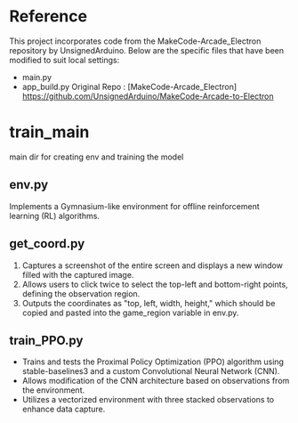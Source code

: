 # Reference
This project incorporates code from the MakeCode-Arcade_Electron repository by UnsignedArduino. Below are the specific files that have been modified to suit local settings:
- main.py
- app_build.py
Original Repo : [MakeCode-Arcade_Electron] https://github.com/UnsignedArduino/MakeCode-Arcade-to-Electron



# train_main
main dir for creating env and training the model
## env.py
Implements a Gymnasium-like environment for offline reinforcement learning (RL) algorithms.

## get_coord.py
1. Captures a screenshot of the entire screen and displays a new window filled with the captured image.
2. Allows users to click twice to select the top-left and bottom-right points, defining the observation region.
3. Outputs the coordinates as "top, left, width, height," which should be copied and pasted into the game_region variable in env.py.

## train_PPO.py
- Trains and tests the Proximal Policy Optimization (PPO) algorithm using stable-baselines3 and a custom Convolutional Neural Network (CNN).
- Allows modification of the CNN architecture based on observations from the environment.
- Utilizes a vectorized environment with three stacked observations to enhance data capture.
